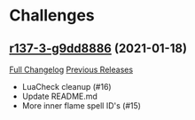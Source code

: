 # <DBM> Challenges

## [r137-3-g9dd8886](https://github.com/DeadlyBossMods/DBM-Challenges/tree/9dd8886c3ab063676fda6a5679b01cad31e6e897) (2021-01-18)
[Full Changelog](https://github.com/DeadlyBossMods/DBM-Challenges/compare/r137...9dd8886c3ab063676fda6a5679b01cad31e6e897) [Previous Releases](https://github.com/DeadlyBossMods/DBM-Challenges/releases)

- LuaCheck cleanup (#16)  
- Update README.md  
- More inner flame spell ID's (#15)  
